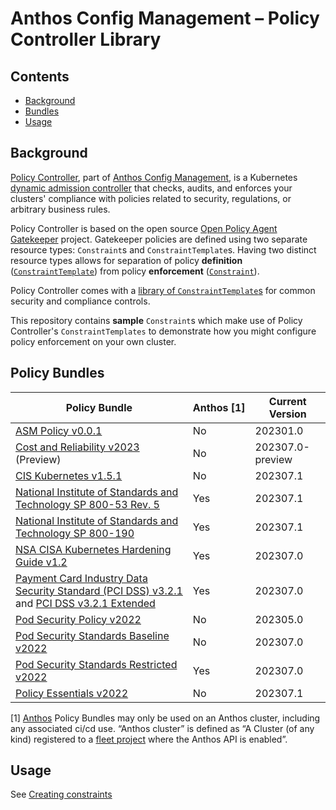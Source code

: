 # Anthos Config Management – Policy Controller Library

## Contents
- [Background](#background)
- [Bundles](#bundles)
- [Usage](#usage)

## Background

[Policy Controller](https://cloud.google.com/anthos-config-management/docs/concepts/policy-controller), part of [Anthos Config Management](https://cloud.google.com/anthos-config-management/), is a Kubernetes [dynamic admission controller](https://kubernetes.io/docs/reference/access-authn-authz/extensible-admission-controllers/) that checks, audits, and enforces your clusters' compliance with policies related to security, regulations, or arbitrary business rules.

Policy Controller is based on the open source [Open Policy Agent Gatekeeper](https://github.com/open-policy-agent/gatekeeper) project. Gatekeeper policies are defined using two separate resource types: `Constraint`s and `ConstraintTemplate`s. Having two distinct resource types allows for separation of policy **definition** ([`ConstraintTemplate`](https://cloud.google.com/anthos-config-management/docs/concepts/policy-controller#constraint_templates)) from policy **enforcement** ([`Constraint`](https://cloud.google.com/anthos-config-management/docs/concepts/policy-controller#constraints)).

Policy Controller comes with a [library of `ConstraintTemplate`s](https://cloud.google.com/anthos-config-management/docs/reference/constraint-template-library) for common security and compliance controls.

This repository contains **sample** `Constraint`s which make use of Policy Controller's `ConstraintTemplates` to demonstrate how you might configure policy enforcement on your own cluster.

## Policy Bundles
| Policy Bundle | Anthos&nbsp;[1] | Current Version |
| --- | --- | --- |
| [ASM Policy v0.0.1](./bundles/asm-policy-v0.0.1) | No | 202301.0 |
| [Cost and Reliability v2023](./anthos-bundles/cost-reliability-v2023) (Preview)| No | 202307.0-preview |
| [CIS Kubernetes v1.5.1](./bundles/cis-k8s-v1.5.1) | No | 202307.1 |
| [National Institute of Standards and Technology SP 800-53 Rev. 5](./anthos-bundles/nist-sp-800-53-r5) | Yes | 202307.1 |
| [National Institute of Standards and Technology SP 800-190](./anthos-bundles/nist-sp-800-190) | Yes | 202307.1 |
| [NSA CISA Kubernetes Hardening Guide v1.2](./anthos-bundles/nsa-cisa-k8s-v1.2) | Yes | 202307.0 |
| [Payment Card Industry Data Security Standard (PCI DSS) v3.2.1](./anthos-bundles/pci-dss-v3.2.1) and [PCI DSS v3.2.1 Extended](./anthos-bundles/pci-dss-v3.2.1-extended) | Yes | 202307.0 |
| [Pod Security Policy v2022](./bundles/psp-v2022) | No | 202305.0 |
| [Pod Security Standards Baseline v2022](./bundles/pss-baseline-v2022) | No | 202307.0 |
| [Pod Security Standards Restricted v2022](./anthos-bundles/pss-restricted-v2022) | Yes | 202307.0 |
| [Policy Essentials v2022](./bundles/policy-essentials-v2022) | No | 202307.1 |

[1] [Anthos](https://cloud.google.com/anthos) Policy Bundles may only be used on an Anthos cluster, including any associated ci/cd use. “Anthos cluster” is defined as “A Cluster (of any kind) registered to a [fleet project](https://cloud.google.com/anthos/fleet-management/docs/fleet-concepts) where the Anthos API is enabled”.

## Usage

See [Creating constraints](https://cloud.google.com/anthos-config-management/docs/how-to/creating-constraints)
